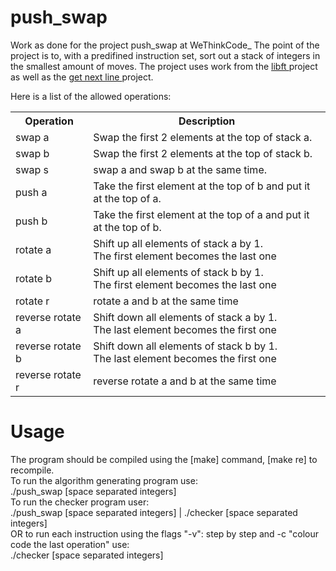 # push_swap
Work as done for the project push_swap at WeThinkCode_
The point of the project is to, with a predifined instruction set, sort out a stack of integers in the smallest amount of moves.
The project uses work from the <a href="https://github.com/Fred-Dee/libft"> libft </a> project as well as the <a href= "https://github.com/Fred-Dee/get_next_line"> get next line </a> project.
  
 Here is a list of the allowed operations:
<table style="width: 100%">
	<tr>
  		<th>Operation</th>
  		<th>Description </th>
	</tr>
	<tr>
		<td>swap a</td>
		<td>Swap the first 2 elements at the top of stack a.</td>
	</tr>
	<tr>
		<td>swap b</td>
		<td>Swap the first 2 elements at the top of stack b.</td>
	</tr>
	<tr>
		<td>swap s</td>
		<td>swap a and swap b at the same time.</td>
	</tr>
	<tr>
		<td>push a</td>
		<td>Take the first element at the top of b and put it at the top of a.</td>
	</tr>
	<tr>
		<td>push b</td>
		<td>Take the first element at the top of a and put it at the top of b.</td>
	</tr>
	<tr>
		<td>rotate a</td>
		<td>Shift up all elements of stack a by 1. <br>
			The first element becomes the last one</td>
	</tr>
	<tr>
		<td>rotate b</td>
		<td>Shift up all elements of stack b by 1. <br>
			The first element becomes the last one</td>
	</tr>
	<tr>
		<td>rotate r</td>
		<td>rotate a and b at the same time</td>
	</tr>
	<tr>
		<td>reverse rotate a</td>
		<td>Shift down all elements of stack a by 1. <br>
			The last element becomes the first one</td>
	</tr>
	<tr>
		<td>reverse rotate b</td>
		<td>Shift down all elements of stack b by 1. <br>
			The last element becomes the first one</td>
	</tr>
	<tr>
		<td>reverse rotate r</td>
		<td>reverse rotate a and b at the same time</td>
	</tr>
</table>

<h1>Usage</h1>
<p>
The program should be compiled using the [make] command, [make re] to recompile.<br/>
To run the algorithm generating program use:<br/>
./push_swap [space separated integers]<br/>
To run the checker program user:<br/>
./push_swap [space separated integers] | ./checker [space separated integers] <br/>
OR to run each instruction using the flags "-v": step by step and -c "colour code the last operation" use:<br/>
./checker <flags> [space separated integers]<br/>
</p>

